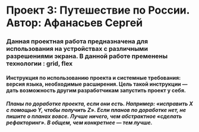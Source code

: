# Проект 3: Путешествие по России. Автор: Афанасьев Сергей

### Данная проектная работа предназначена для использования на устройствах с различными разрешениями экрана. В данной работе пременены технологии : grid, flex

#### Инструкция по использованию проекта и системные требования: версия языка, необходимые расширения. Цель такой инструкции — дать возможность другим разработчикам запустить проект у себя.
##### Планы по доработке проекта, если они есть. Например: «исправить X с помощью Y, чтобы получить Z». Если планов по доработке нет, не пишите о планах вовсе. Лучше ничего, чем абстрактное «сделать рефакторинг». В общем, чем конкретнее — тем лучше.
